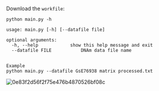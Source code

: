 Download the ```workfile```:

```
python main.py -h

usage: main.py [-h] [--datafile file] 

optional arguments:
  -h, --help            show this help message and exit
  --datafile FILE           DNAm data file name
  
```

```
Example
python main.py --datafile GsE76938 matrix processed.txt
```

![0e83f2d56f2f75e476b4870526bf08c](https://github.com/ApolloLSY/MLrepro_Arxiv/assets/78656349/4f8dc010-fc08-4a29-9d35-eda0210c53fc)
